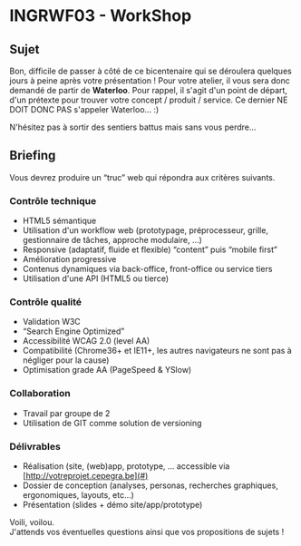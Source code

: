 # INGRWF03 - WorkShop

## Sujet

Bon, difficile de passer à côté de ce bicentenaire qui se déroulera quelques jours à peine après votre présentation !
Pour votre atelier, il vous sera donc demandé de partir de __Waterloo__.
Pour rappel, il s'agit d'un point de départ, d'un prétexte pour trouver votre concept / produit / service.
Ce dernier NE DOIT DONC PAS s'appeler Waterloo… :)

N'hésitez pas à sortir des sentiers battus mais sans vous perdre...

## Briefing

Vous devrez produire un “truc” web qui répondra aux critères suivants.

### Contrôle technique

- HTML5 sémantique
- Utilisation d'un workflow web (prototypage, préprocesseur, grille, gestionnaire de tâches, approche modulaire, …)
- Responsive (adaptatif, fluide et flexible) “content” puis “mobile first”
- Amélioration progressive
- Contenus dynamiques via back-office, front-office ou service tiers
- Utilisation d'une API (HTML5 ou tierce)

### Contrôle qualité

- Validation W3C
- “Search Engine Optimized”
- Accessibilité WCAG 2.0 (level AA)
- Compatibilité (Chrome36+ et IE11+, les autres navigateurs ne sont pas à négliger pour la cause)
- Optimisation grade AA (PageSpeed & YSlow)

### Collaboration

- Travail par groupe de 2
- Utilisation de GIT comme solution de versioning

### Délivrables

- Réalisation (site, (web)app, prototype, … accessible via [http://votreprojet.cepegra.be](#)
- Dossier de conception (analyses, personas, recherches graphiques, ergonomiques, layouts, etc…)
- Présentation (slides + démo site/app/prototype)


Voili, voilou.<br>
J'attends vos éventuelles questions ainsi que vos propositions de sujets !
